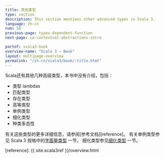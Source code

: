 ```yaml
---
title: 其他类型
type: section
description: This section mentions other advanced types in Scala 3.
language: zh-cn
num: 58
previous-page: types-dependent-function
next-page: ca-contextual-abstractions-intro

partof: scala3-book
overview-name: "Scala 3 — Book"
layout: multipage-overview
permalink: "/zh-cn/scala3/book/:title.html"
---
```



Scala还有其他几种高级类型，本书中没有介绍，包括：

- 类型 lambdas
- 匹配类型
- 存在类型
- 高等类型
- 单例类型
- 细化类型
- 种类多态性

有关这些类型的更多详细信息，请参阅[参考文档][reference]。
有关单例类型参见 Scala 3 规格中的[字面量类型](https://scala-lang.org/files/archive/spec/3.4/03-types.html#literal-types) 一节，
细化类型参见[细化类型](https://scala-lang.org/files/archive/spec/3.4/03-types.html) 一节。


[reference]: {{ site.scala3ref }}/overview.html
